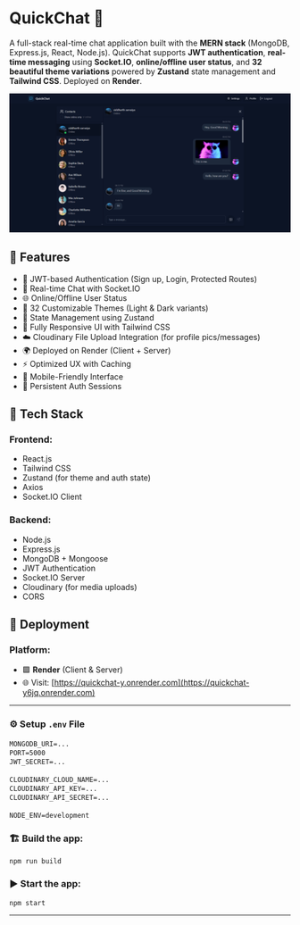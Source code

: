 # QuickChat 💬

A full-stack real-time chat application built with the **MERN stack** (MongoDB, Express.js, React, Node.js). QuickChat supports **JWT authentication**, **real-time messaging** using **Socket.IO**, **online/offline user status**, and **32 beautiful theme variations** powered by **Zustand** state management and **Tailwind CSS**. Deployed on **Render**.

![QuickChat UI Preview](https://github.com/siddharth756/quickchat/blob/main/frontend/public/webview.png)

## 🚀 Features

- 🔐 JWT-based Authentication (Sign up, Login, Protected Routes)
- 💬 Real-time Chat with Socket.IO
- 🌐 Online/Offline User Status
- 🎨 32 Customizable Themes (Light & Dark variants)
- 🧠 State Management using Zustand
- 🧵 Fully Responsive UI with Tailwind CSS
- ☁️ Cloudinary File Upload Integration (for profile pics/messages)
- 🌍 Deployed on Render (Client + Server)
- ⚡ Optimized UX with Caching
- 📱 Mobile-Friendly Interface
- 💾 Persistent Auth Sessions

## 📁 Tech Stack

### Frontend:
- React.js
- Tailwind CSS
- Zustand (for theme and auth state)
- Axios
- Socket.IO Client

### Backend:
- Node.js
- Express.js
- MongoDB + Mongoose
- JWT Authentication
- Socket.IO Server
- Cloudinary (for media uploads)
- CORS

## 🚀 Deployment

### Platform:
- 🟪 **Render** (Client & Server)
- 🌐 Visit: [https://quickchat-y.onrender.com](https://quickchat-y6jq.onrender.com)

---

### ⚙️ Setup `.env` File

```env
MONGODB_URI=...
PORT=5000
JWT_SECRET=...

CLOUDINARY_CLOUD_NAME=...
CLOUDINARY_API_KEY=...
CLOUDINARY_API_SECRET=...

NODE_ENV=development
```

### 🏗️ Build the app:
```
npm run build
```

### ▶️ Start the app:
```
npm start
```

---